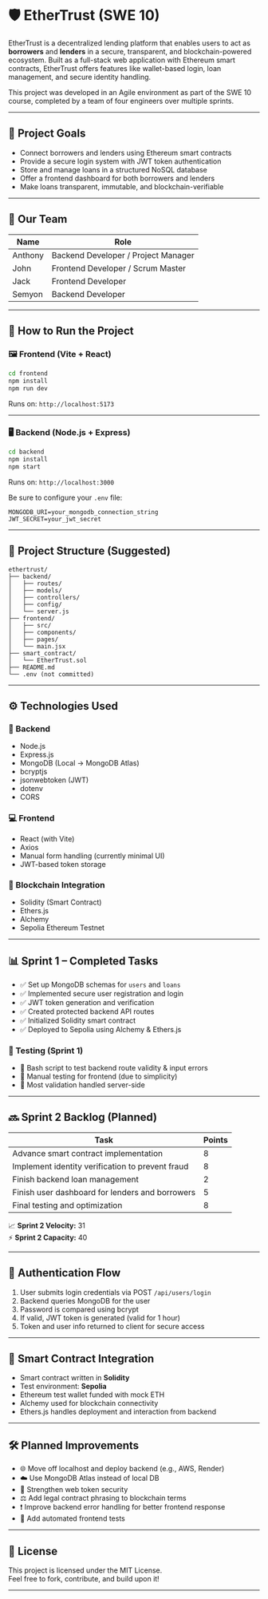 # 🛡️ EtherTrust (SWE 10)

EtherTrust is a decentralized lending platform that enables users to act as **borrowers** and **lenders** in a secure, transparent, and blockchain-powered ecosystem. Built as a full-stack web application with Ethereum smart contracts, EtherTrust offers features like wallet-based login, loan management, and secure identity handling.

This project was developed in an Agile environment as part of the SWE 10 course, completed by a team of four engineers over multiple sprints.

---

## 🧠 Project Goals

- Connect borrowers and lenders using Ethereum smart contracts
- Provide a secure login system with JWT token authentication
- Store and manage loans in a structured NoSQL database
- Offer a frontend dashboard for both borrowers and lenders
- Make loans transparent, immutable, and blockchain-verifiable

---

## 👥 Our Team

| Name     | Role                                 |
|----------|--------------------------------------|
| Anthony  | Backend Developer / Project Manager  |
| John     | Frontend Developer / Scrum Master    |
| Jack     | Frontend Developer                   |
| Semyon   | Backend Developer                    |

---

## 🔧 How to Run the Project

### 🖼️ Frontend (Vite + React)

```bash
cd frontend
npm install
npm run dev
```

Runs on: `http://localhost:5173`

---

### 🖥️ Backend (Node.js + Express)

```bash
cd backend
npm install
npm start
```

Runs on: `http://localhost:3000`

Be sure to configure your `.env` file:

```env
MONGODB_URI=your_mongodb_connection_string
JWT_SECRET=your_jwt_secret
```

---

## 📂 Project Structure (Suggested)

```
ethertrust/
├── backend/
│   ├── routes/
│   ├── models/
│   ├── controllers/
│   ├── config/
│   └── server.js
├── frontend/
│   ├── src/
│   ├── components/
│   ├── pages/
│   └── main.jsx
├── smart_contract/
│   └── EtherTrust.sol
├── README.md
└── .env (not committed)
```

---

## ⚙️ Technologies Used

### 🧩 Backend

- Node.js
- Express.js
- MongoDB (Local → MongoDB Atlas)
- bcryptjs
- jsonwebtoken (JWT)
- dotenv
- CORS

### 💻 Frontend

- React (with Vite)
- Axios
- Manual form handling (currently minimal UI)
- JWT-based token storage

### 🔗 Blockchain Integration

- Solidity (Smart Contract)
- Ethers.js
- Alchemy
- Sepolia Ethereum Testnet

---

## 📊 Sprint 1 – Completed Tasks

- ✅ Set up MongoDB schemas for `users` and `loans`
- ✅ Implemented secure user registration and login
- ✅ JWT token generation and verification
- ✅ Created protected backend API routes
- ✅ Initialized Solidity smart contract
- ✅ Deployed to Sepolia using Alchemy & Ethers.js

### 🧪 Testing (Sprint 1)

- 🧪 Bash script to test backend route validity & input errors
- 🧪 Manual testing for frontend (due to simplicity)
- 🧪 Most validation handled server-side

---

## 🔜 Sprint 2 Backlog (Planned)

| Task | Points |
|------|--------|
| Advance smart contract implementation | 8 |
| Implement identity verification to prevent fraud | 8 |
| Finish backend loan management | 2 |
| Finish user dashboard for lenders and borrowers | 5 |
| Final testing and optimization | 8 |

📈 **Sprint 2 Velocity:** 31  
⚡ **Sprint 2 Capacity:** 40

---

## 🔐 Authentication Flow

1. User submits login credentials via POST `/api/users/login`
2. Backend queries MongoDB for the user
3. Password is compared using bcrypt
4. If valid, JWT token is generated (valid for 1 hour)
5. Token and user info returned to client for secure access

---

## 🧠 Smart Contract Integration

- Smart contract written in **Solidity**
- Test environment: **Sepolia**
- Ethereum test wallet funded with mock ETH
- Alchemy used for blockchain connectivity
- Ethers.js handles deployment and interaction from backend

---

## 🛠️ Planned Improvements

- 🌐 Move off localhost and deploy backend (e.g., AWS, Render)
- ☁️ Use MongoDB Atlas instead of local DB
- 🔐 Strengthen web token security
- ⚖️ Add legal contract phrasing to blockchain terms
- ❗ Improve backend error handling for better frontend response
- 🧪 Add automated frontend tests

---

## 📝 License

This project is licensed under the MIT License.  
Feel free to fork, contribute, and build upon it!

---


